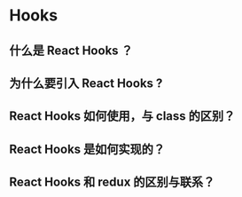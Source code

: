 # Hooks

## 什么是 React Hooks ？

## 为什么要引入 React Hooks ?

## React Hooks 如何使用，与 class 的区别？

## React Hooks 是如何实现的？

## React Hooks 和 redux 的区别与联系？